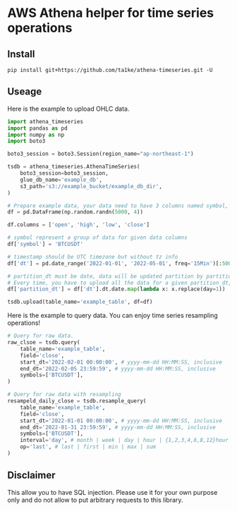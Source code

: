 # AWS Athena helper for time series operations

## Install

```
pip install git+https://github.com/ta1ke/athena-timeseries.git -U 
```

## Useage

Here is the example to upload OHLC data.

```py
import athena_timeseries
import pandas as pd
import numpy as np
import boto3

boto3_session = boto3.Session(region_name="ap-northeast-1")

tsdb = athena_timeseries.AthenaTimeSeries(
    boto3_session=boto3_session, 
    glue_db_name='example_db', 
    s3_path='s3://example_bucket/example_db_dir',
)

# Prepare example data, your data need to have 3 columns named symbol, dt, partition_dt
df = pd.DataFrame(np.random.randn(5000, 4))

df.columns = ['open', 'high', 'low', 'close']

# symbol represent a group of data for given data columns
df['symbol'] = 'BTCUSDT'

# timestamp should be UTC timezone but without tz info
df['dt'] = pd.date_range('2022-01-01', '2022-05-01', freq='15Min')[:5000]

# partition_dt must be date, data will be updated partition by partition with use of this column.
# Every time, you have to upload all the data for a given partition_dt, otherwise older will be gone.
df['partition_dt'] = df['dt'].dt.date.map(lambda x: x.replace(day=1))

tsdb.upload(table_name='example_table', df=df)
```

Here is the example to query data. You can enjoy time series resampling operations!

```py
# Query for raw data.
raw_clsoe = tsdb.query(
    table_name='example_table',
    field='close',
    start_dt='2022-02-01 00:00:00', # yyyy-mm-dd HH:MM:SS, inclusive
    end_dt='2022-02-05 23:59:59', # yyyy-mm-dd HH:MM:SS, inclusive
    symbols=['BTCUSDT'],
)

# Query for raw data with resampling
resampeld_daily_close = tsdb.resample_query(
    table_name='example_table',
    field='close',
    start_dt='2022-01-01 00:00:00', # yyyy-mm-dd HH:MM:SS, inclusive
    end_dt='2022-01-31 23:59:59', # yyyy-mm-dd HH:MM:SS, inclusive
    symbols=['BTCUSDT'],
    interval='day', # month | week | day | hour | {1,2,3,4,6,8,12}hour | minute | {5,15,30}minute
    op='last', # last | first | min | max | sum
)
```

## Disclaimer

This allow you to have SQL injection. Please use it for your own purpose only and do not allow to put arbitrary requests to this library.